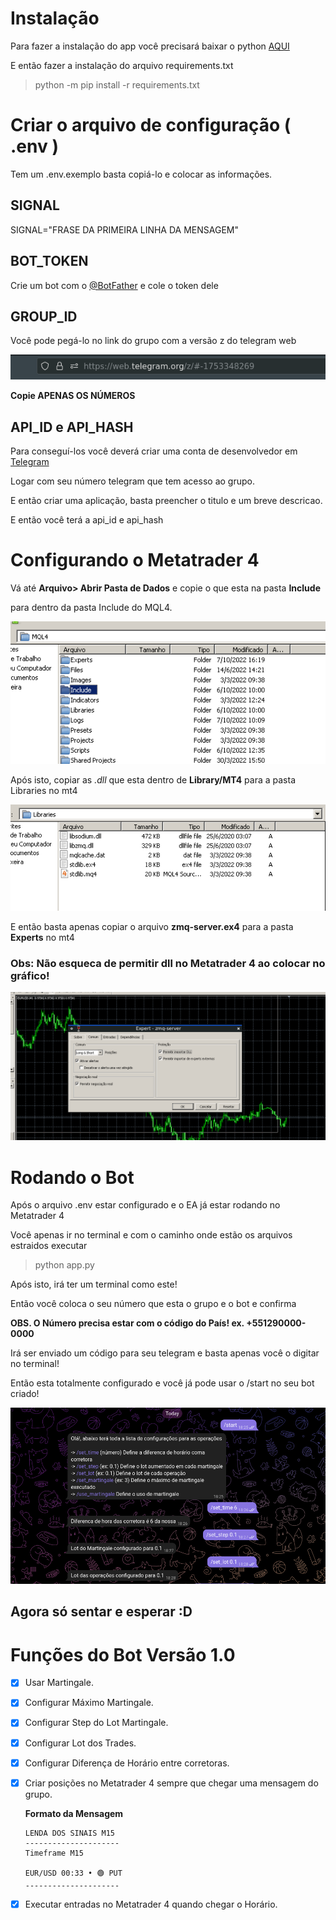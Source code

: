 # Instalação

Para fazer a instalação do app você precisará baixar o python [AQUI](https://www.python.org/downloads/)

E então fazer a instalação do arquivo requirements.txt
> python -m pip install -r requirements.txt

# Criar o arquivo de configuração ( .env )
Tem um .env.exemplo basta copiá-lo e colocar as informações.

## SIGNAL
SIGNAL="FRASE DA PRIMEIRA LINHA DA MENSAGEM"


## BOT_TOKEN
 Crie um bot com o [@BotFather](https://web.telegram.org/k/#@BotFather) e cole o token dele

## GROUP_ID
Você pode pegá-lo no link do grupo com a versão z do telegram web

![](static/link.png)

**Copie APENAS OS NÚMEROS**


## API_ID e API_HASH
Para conseguí-los você deverá criar uma conta de desenvolvedor em [Telegram](https://my.telegram.org/auth?to=apps)

Logar com seu número telegram que tem acesso ao grupo.

E então criar uma aplicação, basta preencher o titulo e um breve descricao.

E então você terá a api_id e api_hash

# Configurando o Metatrader 4

Vá até **Arquivo> Abrir Pasta de Dados** e copie o que esta na pasta **Include**

para dentro da pasta Include do MQL4.

![](static/include.png)

Após isto, copiar as *.dll* que esta dentro de **Library/MT4** para a pasta Libraries no mt4

![](static/library.png)

E então basta apenas copiar o arquivo **zmq-server.ex4** para a pasta **Experts** no mt4

### Obs: Não esqueca de permitir dll no Metatrader 4 ao colocar no gráfico!

![](static/permitir_dll.png)

# Rodando o Bot

Após o arquivo .env estar configurado e o EA já estar rodando no Metatrader 4

Você apenas ir no terminal e com o caminho onde estão os arquivos estraidos executar

> python app.py

Após isto, irá ter um terminal como este!


Então você coloca o seu número que esta o grupo e o bot e confirma

**OBS. O Número precisa estar com o código do País! ex. +551290000-0000**

Irá ser enviado um código para seu telegram e basta apenas você o digitar no terminal!

Então esta totalmente configurado e você já pode usar o /start no seu bot criado!

![](static/bot-telegram.png)


## Agora só sentar e esperar :D



# Funções do Bot Versão 1.0

- [x] Usar Martingale.
- [x] Configurar Máximo Martingale.
- [x] Configurar Step do Lot Martingale.
- [x] Configurar Lot dos Trades.
- [x] Configurar Diferença de Horário entre corretoras.
- [x] Criar posições no Metatrader 4 sempre que chegar uma mensagem do grupo.

    **Formato da Mensagem**
    ```
    LENDA DOS SINAIS M15
    ---------------------
    Timeframe M15

    EUR/USD 00:33 • 🟢 PUT
    ---------------------
    ```

- [x] Executar entradas no Metatrader 4 quando chegar o Horário.